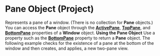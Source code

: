 
# Pane Object (Project)



Represents a pane of a window. (There is no collection for  **Pane** objects.) You can access the **Pane** object through the **[ActivePane](25cb8cf3-c313-304a-f69e-6797b04dcac8.md)**, **[TopPane](0390e494-7895-9cec-fed7-3cbc5c94506b.md)**, and **[BottomPane](5b165c3d-6316-8e9c-782c-c350fb768cda.md)** properties of a **Window** object.
 **Using the Pane Object**
Use a property such as the  **[BottomPane](5b165c3d-6316-8e9c-782c-c350fb768cda.md)** property to return a **Pane** object. The following example checks for the existence of a pane at the bottom of the window and then creates, and applies, a new two-pane view.
